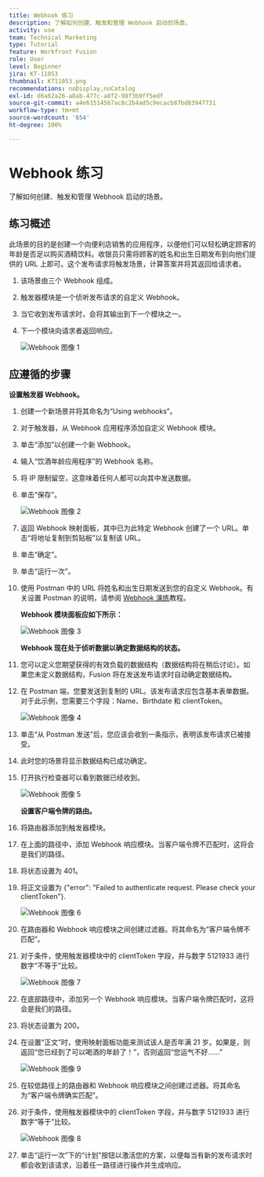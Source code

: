```yaml
---
title: Webhook 练习
description: 了解如何创建、触发和管理 Webhook 启动的场景。
activity: use
team: Technical Marketing
type: Tutorial
feature: Workfront Fusion
role: User
level: Beginner
jira: KT-11053
thumbnail: KT11053.png
recommendations: noDisplay,noCatalog
exl-id: d6a62a26-a8ab-477c-a8f2-98f3b9ff5edf
source-git-commit: a4e61514567ac8c2b4ad5c9ecacb87bd83947731
workflow-type: tm+mt
source-wordcount: '654'
ht-degree: 100%

---
```


# Webhook 练习

了解如何创建、触发和管理 Webhook 启动的场景。

## 练习概述

此场景的目的是创建一个向便利店销售的应用程序，以便他们可以轻松确定顾客的年龄是否足以购买酒精饮料。收银员只需将顾客的姓名和出生日期发布到向他们提供的 URL 上即可。这个发布请求将触发场景，计算答案并将其返回给请求者。

1. 该场景由三个 Webhook 组成。
1. 触发器模块是一个侦听发布请求的自定义 Webhook。
1. 当它收到发布请求时，会将其输出到下一个模块之一。
1. 下一个模块向请求者返回响应。

   ![Webhook 图像 1](../12-exercises/assets/webhooks-walkthrough-1.png)

## 应遵循的步骤

**设置触发器 Webhook。**

1. 创建一个新场景并将其命名为“Using webhooks”。
1. 对于触发器，从 Webhook 应用程序添加自定义 Webhook 模块。
1. 单击“添加”以创建一个新 Webhook。
1. 输入“饮酒年龄应用程序”的 Webhook 名称。
1. 将 IP 限制留空，这意味着任何人都可以向其中发送数据。
1. 单击“保存”。


   ![Webhook 图像 2](../12-exercises/assets/webhooks-walkthrough-2.png)

1. 返回 Webhook 映射面板，其中已为此特定 Webhook 创建了一个 URL。单击“将地址复制到剪贴板”以复制该 URL。
1. 单击“确定”。
1. 单击“运行一次”。
1. 使用 Postman 中的 URL 将姓名和出生日期发送到您的自定义 Webhook。有关设置 Postman 的说明，请参阅 [Webhook 演练](https://experienceleague.adobe.com/docs/workfront-learn/tutorials-workfront/fusion/beyond-basic-modules/webhooks-walkthrough.html?lang=zh-Hans)教程。

   **Webhook 模块面板应如下所示：**

   ![Webhook 图像 3](../12-exercises/assets/webhooks-walkthrough-3.png)

   **Webhook 现在处于侦听数据以确定数据结构的状态。**

1. 您可以定义您期望获得的有效负载的数据结构（数据结构将在稍后讨论）。如果您未定义数据结构，Fusion 将在发送发布请求时自动确定数据结构。
1. 在 Postman 端，您要发送到复制的 URL。该发布请求应包含基本表单数据。对于此示例，您需要三个字段：Name、Birthdate 和 clientToken。

   ![Webhook 图像 4](../12-exercises/assets/webhooks-walkthrough-4.png)

1. 单击“从 Postman 发送”后，您应该会收到一条指示，表明该发布请求已被接受。
1. 此时您的场景将显示数据结构已成功确定。
1. 打开执行检查器可以看到数据已经收到。

   ![Webhook 图像 5](../12-exercises/assets/webhooks-walkthrough-5.png)

   **设置客户端令牌的路由。**

1. 将路由器添加到触发器模块。
1. 在上面的路径中，添加 Webhook 响应模块。当客户端令牌不匹配时，这将会是我们的路径。
1. 将状态设置为 401。
1. 将正文设置为 {&quot;error&quot;: &quot;Failed to authenticate request. Please check your clientToken&quot;}.

   ![Webhook 图像 6](../12-exercises/assets/webhooks-walkthrough-6.png)

1. 在路由器和 Webhook 响应模块之间创建过滤器。将其命名为“客户端令牌不匹配”。
1. 对于条件，使用触发器模块中的 clientToken 字段，并与数字 5121933 进行数字“不等于”比较。

   ![Webhook 图像 7](../12-exercises/assets/webhooks-walkthrough-7.png)

1. 在底部路径中，添加另一个 Webhook 响应模块。当客户端令牌匹配时，这将会是我们的路径。
1. 将状态设置为 200。
1. 在设置“正文”时，使用映射面板功能来测试该人是否年满 21 岁。如果是，则返回“您已经到了可以喝酒的年龄了！”，否则返回“您运气不好……”

   ![Webhook 图像 9](../12-exercises/assets/webhooks-walkthrough-9.png)

1. 在较低路径上的路由器和 Webhook 响应模块之间创建过滤器。将其命名为“客户端令牌确实匹配”。
1. 对于条件，使用触发器模块中的 clientToken 字段，并与数字 5121933 进行数字“等于”比较。


   ![Webhook 图像 8](../12-exercises/assets/webhooks-walkthrough-8.png)

1. 单击“运行一次”下的“计划”按钮以激活您的方案，以便每当有新的发布请求时都会收到该请求，沿着任一路径进行操作并生成响应。
